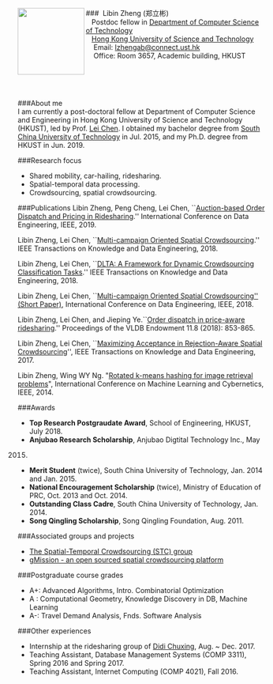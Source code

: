 ###<img src="Robin.jpeg" width = 135  align="left" />&nbsp;&nbsp;Libin Zheng (郑立彬)  
&nbsp;&nbsp;&nbsp;Postdoc fellow in [Department of Computer Science of Technology](https://www.cse.ust.hk/)  
&nbsp;&nbsp;&nbsp;[Hong Kong University of Science and Technology](http://www.ust.hk/)  
&nbsp;&nbsp;&nbsp; Email: lzhengab@connect.ust.hk </br>
&nbsp;&nbsp;&nbsp; Office: Room 3657, Academic building, HKUST  
<!--&nbsp;&nbsp;&nbsp;[Download my cover letter](CV.pdf)-->
</br>
</br>
</br>
</b3>

###About me  
I am currently a post-doctoral fellow at Department of Computer Science and Engineering in Hong Kong University of Science and Technology (HKUST), led by Prof. [Lei Chen](http://www.cse.ust.hk/~leichen/). I obtained my bachelor degree from [South China University of Technology](http://www.scut.edu.cn/new/) in Jul. 2015, and my Ph.D. degree from HKUST in Jun. 2019.


###Research focus  
- Shared mobility, car-hailing, ridesharing. 
- Spatial-temporal data processing. 
- Crowdsourcing,  spatial crowdsourcing.


###Publications
Libin Zheng, Peng Cheng, Lei Chen, ``[Auction-based Order Dispatch and Pricing in Ridesharing](https://ieeexplore.ieee.org/abstract/document/8731370).'' International Conference on Data Engineering, IEEE, 2019. 

Libin Zheng, Lei Chen, ``[Multi-campaign Oriented Spatial Crowdsourcing](https://ieeexplore.ieee.org/document/8613886).'' IEEE Transactions on Knowledge and Data Engineering, 2018.

Libin Zheng, Lei Chen, ``[DLTA: A Framework for Dynamic Crowdsourcing
Classification Tasks](https://ieeexplore.ieee.org/document/8391732/).'' IEEE Transactions on Knowledge and Data Engineering, 2018.


Libin Zheng, Lei Chen, ``[Multi-campaign Oriented Spatial Crowdsourcing'' (Short Paper)](https://ieeexplore.ieee.org/abstract/document/8509343), International Conference on Data Engineering, IEEE, 2018. 

Libin Zheng, Lei Chen, and Jieping Ye.``[Order dispatch in price-aware ridesharing](https://dl.acm.org/citation.cfm?id=3228387).'' Proceedings of the VLDB Endowment 11.8 (2018): 853-865.


Libin Zheng, Lei Chen, ``[Maximizing Acceptance in Rejection-Aware Spatial Crowdsourcing](http://ieeexplore.ieee.org/abstract/document/7867824/)'', IEEE Transactions on Knowledge and Data Engineering, 2017.

Libin Zheng, Wing WY Ng. "[Rotated k-means hashing for image retrieval problems](http://ieeexplore.ieee.org/document/7009121/)", International Conference on Machine Learning and Cybernetics, IEEE, 2014.

###Awards
- **Top Research Postgraudate Award**, School of Engineering, HKUST, July 2018.
- **Anjubao Research Scholarship**, Anjubao Digtital Technology Inc., May
2015.
- **Merit Student** (twice), South China University of Technology, Jan. 2014 and Jan. 2015. 
- **National Encouragement Scholarship** (twice), Ministry of Education of PRC, Oct. 2013 and Oct. 2014.
- **Outstanding Class Cadre**, South China University of Technology, Jan. 2014.
- **Song Qingling Scholarship**, Song Qingling Foundation, Aug. 2011.



###Associated groups and projects
- [The Spatial-Temporal Crowdsourcing (STC) group](http://www.cse.ust.hk/stc/)  
- [gMission - an open sourced spatial crowdsourcing platform](http://gmission.github.io/)

###Postgraduate course grades  
- A+: Advanced Algorithms, Intro. Combinatorial Optimization
- A :  Computational Geometry, Knowledge Discovery in DB, Machine Learning 
- A-: Travel Demand Analysis, Fnds. Software Analysis 

###Other experiences

- Internship at the ridesharing group of [Didi Chuxing](http://www.xiaojukeji.com/), Aug. ~ Dec. 2017.  
- Teaching Assistant, Database Management Systems (COMP 3311), Spring 2016 and Spring 2017.  
- Teaching Assistant, Internet Computing (COMP 4021), Fall 2016.


